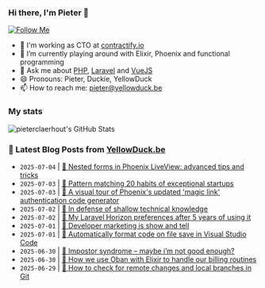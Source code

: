 ### Hi there, I'm Pieter 👋  
[![Follow Me](https://img.shields.io/github/followers/pieterclaerhout?label=Follow&style=social)](https://github.com/pieterclaerhout)

- 🏢 I'm working as CTO at [contractify.io](https://contractify.io)
- 🌱 I’m currently playing around with Elixir, Phoenix and functional programming
- 💬 Ask me about [PHP](https://php.net), [Laravel](http://laravel.com) and [VueJS](https://vuejs.org)
- 😄 Pronouns: Pieter, Duckie, YellowDuck
- 📫 How to reach me: pieter@yellowduck.be

### My stats

![pieterclaerhout's GitHub Stats](https://github-readme-stats.vercel.app/api?username=pieterclaerhout&show_icons=true&count_private=true&line_height=40)

### 📩 Latest Blog Posts from [YellowDuck.be](https://www.yellowduck.be/)
<!-- BLOG-POST-LIST:START -->
- `2025-07-04` | [🔗 Nested forms in Phoenix LiveView: advanced tips and tricks](https://www.yellowduck.be/posts/nested-forms-in-phoenix-liveview-advanced-tips-and-tricks)  
- `2025-07-03` | [🔗 Pattern matching 20 habits of exceptional startups](https://www.yellowduck.be/posts/pattern-matching-20-habits-of-exceptional-startups)  
- `2025-07-03` | [🔗 A visual tour of Phoenix&#39;s updated &#39;magic link&#39; authentication code generator](https://www.yellowduck.be/posts/a-visual-tour-of-phoenixs-updated-magic-link-authentication-code-generator)  
- `2025-07-02` | [🔗 In defense of shallow technical knowledge](https://www.yellowduck.be/posts/in-defense-of-shallow-technical-knowledge)  
- `2025-07-02` | [🔗 My Laravel Horizon preferences after 5 years of using it](https://www.yellowduck.be/posts/my-laravel-horizon-preferences-after-5-years-of-using-it)  
- `2025-07-01` | [🔗 Developer marketing is show and tell](https://www.yellowduck.be/posts/developer-marketing-is-show-and-tell)  
- `2025-07-01` | [🔗 Automatically format code on file save in Visual Studio Code](https://www.yellowduck.be/posts/automatically-format-code-on-file-save-in-visual-studio-code)  
- `2025-06-30` | [🔗 Impostor syndrome – maybe i’m not good enough?](https://www.yellowduck.be/posts/impostor-syndrome-maybe-im-not-good-enough)  
- `2025-06-30` | [🔗 How we use Oban with Elixir to handle our billing routines](https://www.yellowduck.be/posts/how-we-use-oban-with-elixir-to-handle-our-billing-routines)  
- `2025-06-29` | [🐥 How to check for remote changes and local branches in Git](https://www.yellowduck.be/posts/how-to-check-for-remote-changes-and-local-branches-in-git)  

<!-- BLOG-POST-LIST:END -->
